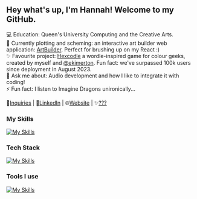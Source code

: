 ## Hey what's up, I'm Hannah! Welcome to my GitHub.

💻 Education: Queen's University Computing and the Creative Arts.\
🔭 Currently plotting and scheming: an interactive art builder web application: [ArtBuilder](https://art-builder.vercel.app/). Perfect for brushing up on my React :)\
✨ Favourite project: [Hexcodle](https://www.hexcodle.com) a wordle-inspired game for colour geeks, created by myself and [@ekimerton](https://github.com/ekimerton/). Fun fact: we've surpassed 100k users since deployment in August 2023.\
💬 Ask me about: Audio development and how I like to integrate it with coding!\
⚡ Fun fact: I listen to Imagine Dragons unironically...

📧[Inquiries](mailto:hannah.larsen62@gmail.com) | 💼[LinkedIn](https://www.linkedin.com/in/hannahlars) | 🌐[Website](https://hannah-larsen.github.io/) | ✨[???](https://www.soundcloud.com/larsnmusic)

### My Skills
[![My Skills](https://skillicons.dev/icons?i=js,html,css,python,java,c,haskell)](https://skillicons.dev)

### Tech Stack
[![My Skills](https://skillicons.dev/icons?i=react,nodejs)](https://skillicons.dev)

### Tools I use
[![My Skills](https://skillicons.dev/icons?i=github,vscode,ableton,figma,latex,illustrator,photoshop)](https://skillicons.dev)
